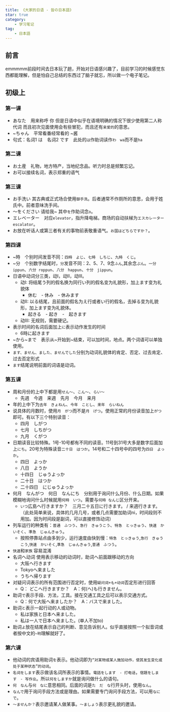 ```yaml
---
title: 《大家的日语 - 皆の日本語》
star: true
category:
    - 学习笔记
tag:
    - 日本語
---
```


## 前言

emmmmm前段时间去日本玩了趟，开始对日语感兴趣了，目前学习的时候感觉东西都能理解，但是怕自己总结的东西过了脑子就忘，所以做一个电子笔记。

## 初级上

### 第一课

- あなた　用来称呼 你 但是日语中似乎在语境明确的情况下很少使用第二人称代词 而且初次见面使用会有些冒犯，而且还有`亲爱的`的意思。
- ~ちゃん　平常看番经常看的 ~酱
- 句式：名词1 は　名词2 です　此处的`は`作助词读作`わ　wa`而不是`ha`

### 第二课

- お土産　礼物，地方特产，当地纪念品。听力时总是频繁忘记。
- お可以接续名词，表示郑重的语气

### 第三课

- お手洗い 其古典或正式场合使用`御手洗`。后者通常不作厕所的意思，会用于姓氏中。前者意味洗手间。
- 〜をください 请给我~ 其中`を`作助词念`o`。
- エレベーター　对应`elevator`，指升降电梯。商场的自动扶梯为`エスカレーター　escalator`。
- お放在听话人或第三者有关的事物前表敬重语气。`お国はどちらですか？`。

### 第四课

- ~時　个别时间发音不同：`四時　よじ`、`七時　しちじ`、`九時　くじ`。
- ~分　个别数字结尾时，`分`发音不同：2、5、7、9念`ふん`,其余念`ぷん`。`一分　ippun`、`六分 roppun`、`八分　happun`、`十分　jippun`。　
- 日语中动词分三类，动I，动II，动III。
    - 动I: 将结尾う列的假名换为同行い列的假名变为礼貌形，加上ます变为礼貌体 
        - 休む　- 休み　- 休みます        
    - 动II: 以る结尾，且前面的假名为え行或者い行的假名，去掉る变为礼貌形，加上ます变为礼貌体。
        - 起きる　- 起き　-　起きます
    - 动III: 无规则，需要硬记。
- 表示时间的名词后面加上`に`表示动作发生的时间
    - 6時に起きます
- ~から~まで　表示从~开始到~结束，可以加时间，地点。两个词语可以单独使用。
- `ます、ません、ました、ませんでした`分别为动词礼貌体的肯定、否定、过去肯定、过去否定形式
- `ます`结尾说明前面的词语是动词。

### 第五课

- 周和月份的上中下都是用`せん〜`、`こん〜`、`らい〜`
    - 先週　今週　来週　先月　今月　来月
- 年的上中下为`去年　きょねん`、`今年　ことし`、`来年　らいねん`
- 说具体的月数时，使用`月　がつ`而不是`月　げつ`。使用正常的月份读音加上`がつ`即可。有以下三个特别读音：
    - 四月　しがつ
    - 七月　しちがつ
    - 九月　くがつ
- 日期读音比较特殊。1号-10号都有不同的读音。11号到31号大多是数字后面加上`にち`。20号为特殊读音`二十日　はつか`。14号和二十四号中的四号为`四日　よっか`。
    - 四日　よっか
    - 八日　ようか
    - 十四日　じゅうよっか
    - 二十日　はつか
    - 二十四日　にじゅうよっか
- 何月　なんがつ　何日　なんにち　分别用于询问什么月份、什么日期。如果模糊地询问什么时候就用`何時　いつ`。需要与`何時 なんじ`区分开来。
    - `いつ`広島へ行きますか？　三月二十五日に行きます。 / 来週行きます。（此处简单来说，具体的几月几号，或者几点需要加助词ni，时间段则不用加。因为时间段是副词，可以直接修饰动词）
- 列车运行的种类有：`普通　ふつう`、`急行　きゅうこう`、`特急　とっきゅう`、`快速　かいそく`、`準急　じゅんきゅう`。
    - 按照停靠站点由多到少，运行速度由快到慢：`特急　とっきゅう`,`急行　きゅうこう`,`快速　かいそく`,`準急　じゅんきゅう`,`普通　ふつう`。
- `快速`和`家族` 容易混淆
- 名词へ动词 使用表示移动的动词时，助词へ前面跟移动的方向
    - 大阪へ行きます
    - Tokyoへ来ました
    - うちへ帰ります
- 对疑问词表示的所有范围进行否定时，使用`疑问词+も+动词`否定形进行回答
    - Q： どこへ行きますか？　A：何(へ)も行きません。
- 助词`で`表示手段、方法，工具。接在交通工具之后可以表示交通方式。
    - Q：何で大阪へ来ましたか？　A：バスで来ました。
- 助词`と`表示一起行动的人或动物。
    - 私は家族と日本へ来ました。
    - 私は一人で日本へ来ました。(单人不加to)
- 助词`よ`放在结尾表示自己的判断、意见告诉别人。似乎直接按照一个拟音词或者按中文的`~哟`理解就好了。

### 第六课

- 他动词的宾语用助词`を`表示。他动词即为`“对某物或某人施加动作，使其发生变化或处于某种状态”的动词`。
- `名词をします`表示做该名词所表示的事情。`電話をします　- 打电话`，`宿題をします　- 写作业`。所以`何をしますか`就是询问做什么的语句。
- `何　なん`与`何　なに`意思相同。后面的词是`た　だ　な`行开头时，使用`なん`。
- `なんで`用于询问手段方法或是理由。如果需要专门询问手段方法，可以用`なにで`。
- `〜ませんか？`表示邀请某人做某事。`〜ましょう`表示更礼貌的邀请。
